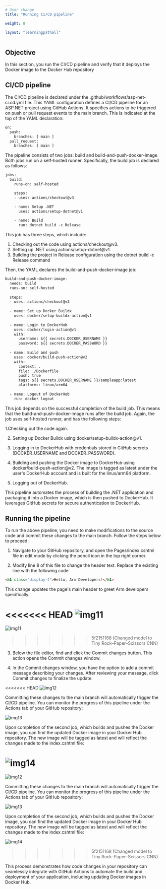 ```yaml
---
# User change
title: "Running CI/CD pipeline"

weight: 8

layout: "learningpathall"
---
```


## Objective
In this section, you run the CI/CD pipeline and verify that it deploys the Docker image to the Docker Hub repository

## CI/CD pipeline
The CI/CD pipeline is declared under the .github/workflows/asp-net-ci.cd.yml file. This YAML configuration defines a CI/CD pipeline for an ASP.NET project using GitHub Actions. It specifies actions to be triggered on push or pull request events to the main branch. This is indicated at the top of the YAML declaration:
```XML
on:
  push:
    branches: [ main ]
  pull_request:
    branches: [ main ]
```

The pipeline consists of two jobs: build and build-and-push-docker-image. Both jobs run on a self-hosted runner. Specifically, the build job is declared as follows:

```XML
jobs:
  build:
    runs-on: self-hosted

    steps:
    - uses: actions/checkout@v3

    - name: Setup .NET
      uses: actions/setup-dotnet@v1      
   
    - name: Build
      run: dotnet build -c Release
```

This job has three steps, which include:
1. Checking out the code using actions/checkout@v3.
2. Setting up .NET using actions/setup-dotnet@v1.
3. Building the project in Release configuration using the dotnet build -c Release command

Then, the YAML declares the build-and-push-docker-image job:
```XML
build-and-push-docker-image:
  needs: build
  runs-on: self-hosted
    
  steps:
  - uses: actions/checkout@v3
        
  - name: Set up Docker Buildx
    uses: docker/setup-buildx-action@v1
    
  - name: Login to DockerHub
    uses: docker/login-action@v1
    with:
      username: ${{ secrets.DOCKER_USERNAME }}
      password: ${{ secrets.DOCKER_PASSWORD }}
    
  - name: Build and push
    uses: docker/build-push-action@v2
    with:
      context: .
      file: ./Dockerfile
      push: true
      tags: ${{ secrets.DOCKER_USERNAME }}/sampleapp:latest
      platforms: linux/arm64
    
  - name: Logout of DockerHub
    run: docker logout
``` 

This job depends on the successful completion of the build job. This means that the build-and-push-docker-image runs after the build job. Again, the job uses self-hosted runner, and has the following steps:
 
1.Checking out the code again.

2. Setting up Docker Buildx using docker/setup-buildx-action@v1.

3. Logging in to DockerHub with credentials stored in GitHub secrets (DOCKER_USERNAME and DOCKER_PASSWORD).

4. Building and pushing the Docker image to DockerHub using docker/build-push-action@v2. The image is tagged as latest under the user's DockerHub account and is built for the linux/arm64 platform.

5. Logging out of DockerHub.

This pipeline automates the process of building the .NET application and packaging it into a Docker image, which is then pushed to DockerHub. It leverages GitHub secrets for secure authentication to DockerHub.

## Running the pipeline

To run the above pipeline, you need to make modifications to the source code and commit these changes to the main branch. Follow the steps below to proceed:

1. Navigate to your GitHub repository, and open the Pages/index.cshtml file in edit mode by clicking the pencil icon in the top right corner.

2. Modify line 8 of this file to change the header text. Replace the existing line with the following code
```HTML
<h1 class="display-4">Hello, Arm Developers!</h1>
```

This change updates the page's main header to greet Arm developers specifically.

<<<<<<< HEAD
![img11](figures/11.png)
=======
![img11](Figures/11.png)
>>>>>>> 5f2151168 (Changed model to Tiny Rock–Paper–Scissors CNN)

3. Below the file editor, find and click the Commit changes button. This action opens the Commit changes window.

4. In the Commit changes window, you have the option to add a commit message describing your changes. After reviewing your message, click Commit changes to finalize the update:

<<<<<<< HEAD
![img12](figures/12.png)

Committing these changes to the main branch will automatically trigger the CI/CD pipeline. You can monitor the progress of this pipeline under the Actions tab of your GitHub repository:

![img13](figures/13.png)

Upon completion of the second job, which builds and pushes the Docker image, you can find the updated Docker image in your Docker Hub repository. The new image will be tagged as latest and will reflect the changes made to the index.cshtml file:

![img14](figures/14.png)
=======
![img12](Figures/12.png)

Committing these changes to the main branch will automatically trigger the CI/CD pipeline. You can monitor the progress of this pipeline under the Actions tab of your GitHub repository:

![img13](Figures/13.png)

Upon completion of the second job, which builds and pushes the Docker image, you can find the updated Docker image in your Docker Hub repository. The new image will be tagged as latest and will reflect the changes made to the index.cshtml file:

![img14](Figures/14.png)
>>>>>>> 5f2151168 (Changed model to Tiny Rock–Paper–Scissors CNN)

This process demonstrates how code changes in your repository can seamlessly integrate with GitHub Actions to automate the build and deployment of your application, including updating Docker images in Docker Hub.


